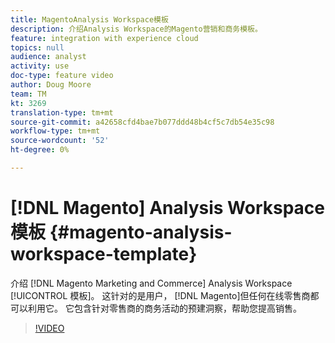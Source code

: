 ```yaml
---
title: MagentoAnalysis Workspace模板
description: 介绍Analysis Workspace的Magento营销和商务模板。
feature: integration with experience cloud
topics: null
audience: analyst
activity: use
doc-type: feature video
author: Doug Moore
team: TM
kt: 3269
translation-type: tm+mt
source-git-commit: a42658cfd4bae7b077ddd48b4cf5c7db54e35c98
workflow-type: tm+mt
source-wordcount: '52'
ht-degree: 0%

---
```



# [!DNL Magento] Analysis Workspace模板 {#magento-analysis-workspace-template}

介绍 [!DNL Magento Marketing and Commerce] Analysis Workspace [!UICONTROL 模板]。 这针对的是用户， [!DNL Magento]但任何在线零售商都可以利用它。 它包含针对零售商的商务活动的预建洞察，帮助您提高销售。

>[!VIDEO](https://video.tv.adobe.com/v/28164/?quality=12)
